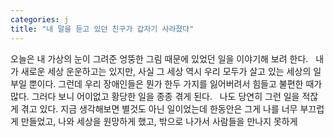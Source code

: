 ```yaml
---
categories: j
title: "내 말을 듣고 있던 친구가 갑자기 사라졌다"
---
```

오늘은 내 가상의 눈이 그려준 엉뚱한 그림 때문에 있었던 일을 이야기해 보려 한다.
&nbsp;
내가 새로운 세상 운운하고는 있지만, 사실 그 세상 역시 우리 모두가 살고 있는 세상의 일부일 뿐이다. 그런데 우리 장애인들은 뭔가 한두 가지를 잃어버려서 힘들고 불편한 때가 많다. 그러다 보니 어이없고 황당한 일을 종종 겪게 된다.
&nbsp;
나도 당연히 그런 일을 적잖게 겪고 있다. 지금 생각해보면 별것도 아닌 일이었는데 한동안은 그게 나를 너무 부끄럽게 만들었고, 나와 세상을 원망하게 했고, 밖으로 나가서 사람들을 만나지 못하게 